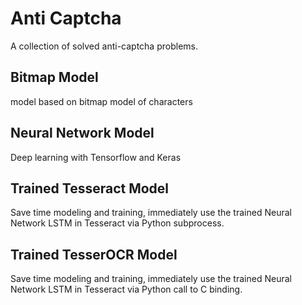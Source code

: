 # Anti Captcha
A collection of solved anti-captcha problems.

## Bitmap Model
model based on bitmap model of characters

## Neural Network Model
Deep learning with Tensorflow and Keras

## Trained Tesseract Model
Save time modeling and training, immediately use the trained Neural Network LSTM in Tesseract via Python subprocess.

## Trained TesserOCR Model
Save time modeling and training, immediately use the trained Neural Network LSTM in Tesseract via Python call to C binding.
